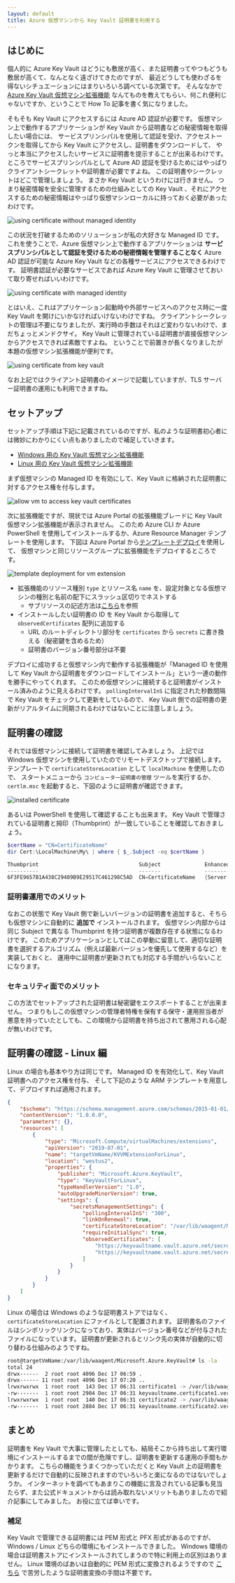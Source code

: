 ```yaml
---
layout: default
title: Azure 仮想マシンから Key Vault 証明書を利用する
---
```


## はじめに

個人的に Azure Key Vault はどうにも敷居が高く、また証明書ってやつもどうも敷居が高くて、なんとなく遠ざけてきたのですが、
最近どうしても使わざるを得ないシチュエーションにはまりいろいろ調べている次第です。
そんななかで 
[Azure Key Vault 仮想マシン拡張機能](https://azure.microsoft.com/ja-jp/updates/azure-key-vault-virtual-machine-extension-now-generally-available/)
なんてものを教えてもらい、何これ便利じゃないですか、ということで How To 記事を書く気になりました。

そもそも Key Vault にアクセスするには Azure AD 認証が必要です。
仮想マシン上で動作するアプリケーションが Key Vault から証明書などの秘密情報を取得したい場合には、
サービスプリンシパルを使用して認証を受け、アクセストークンを取得してから Key Vault にアクセスし、証明書をダウンロードして、
やっと本当にアクセスしたいサービスに証明書を提示することが出来るわけです。
ところでサービスプリンシパルとして Azure AD 認証を受けるためにはやっぱりクライアントシークレットや証明書が必要ですよね。
この証明書やシークレットはどこで管理しましょう。
まさか Key Vault というわけには行きません。
つまり秘密情報を安全に管理するための仕組みとしての Key Vault 、それにアクセスするための秘密情報はやっぱり仮想マシンローカルに持っておく必要があったわけです。

![using certificate without managed identity](./images/certificate-without-managed-id.png)

この状況を打破するためのソリューションが私の大好きな Managed ID です。
これを使うことで、Azure 仮想マシン上で動作するアプリケーションは **サービスプリンシパルとして認証を受けるための秘密情報を管理することなく** Azure AD 認証が可能な Azure Key Vault などの各種サービスにアクセスできるわけです。
証明書認証が必要なサービスであれば Azure Key Vault に管理させておいて取り寄せればいいわけです。

![using certificate with managed identity](./images/certificate-with-managed-id.png)

とはいえ、これはアプリケーション起動時や外部サービスへのアクセス時に一度 Key Vault を開けにいかなければいけないわけですね。
クライアントシークレットの管理は不要になりましたが、実行時の手数はそれほど変わりないわけで、まだちょっとメンドクサイ。
Key Vault に管理されている証明書が直接仮想マシンからアクセスできれば素敵ですよね。
ということで前置きが長くなりましたが本題の仮想マシン拡張機能が便利です。

![using certificate from key vault](./images/certificate-from-keyvault.png)

なお上記ではクライアント証明書のイメージで記載していますが、TLS サーバー証明書の運用にも利用できますね。

## セットアップ

セットアップ手順は下記に記載されているのですが、私のような証明書初心者には微妙にわかりにくい点もありましたので補足していきます。

- [Windows 用の Key Vault 仮想マシン拡張機能](https://docs.microsoft.com/ja-jp/azure/virtual-machines/extensions/key-vault-windows)
- [Linux 用の Key Vault 仮想マシン拡張機能](https://docs.microsoft.com/ja-jp/azure/virtual-machines/extensions/key-vault-linux)

まず仮想マシンの Managed ID を有効にして、Key Vault に格納された証明書に対するアクセス権を付与します。

![allow vm to access key vault certificates](./images/allow-vm-access-kvcert.png)

次に拡張機能ですが、現状では Azure Portal の拡張機能ブレードに Key Vault 仮想マシン拡張機能が表示されません。
このため Azure CLI か Azure PowerShell を使用してインストールするか、Azure Resource Manager テンプレートを使用します。
下図は Azure Portal から[テンプレートデプロイ](https://portal.azure.com/#create/Microsoft.Template)を使用して、
仮想マシンと同じリソースグループに拡張機能をデプロイするところです。

![template deployment for vm extension](./images/armdeploy-extension.png)

- 拡張機能のリソース種別 `type` とリソース名 `name` を、設定対象となる仮想マシンの種別と名前の配下にスラッシュ区切りでネストする
    - サブリソースの記述方法は[こちら](https://docs.microsoft.com/en-us/azure/azure-resource-manager/templates/child-resource-name-type)を参照
- インストールしたい証明書の ID を Key Vault から取得して `observedCertificates` 配列に追加する
    - URL のルートディレクトリ部分を `certificates` から `secrets` に書き換える（秘密鍵を含めるため）
    - 証明書のバージョン番号部分は不要

デプロイに成功すると仮想マシン内で動作する拡張機能が「Managed ID を使用して Key Vault から証明書をダウンロードしてインストール」という一連の動作を勝手にやってくれます。
このため仮想マシンに接続すると証明書がインストール済みのように見えるわけです。
`pollingIntervalInS` に指定された秒数間隔で Key Vault をチェックして更新をしているので、
Key Vault 側での証明書の更新がリアルタイムに同期されるわけではないことに注意しましょう。

## 証明書の確認

それでは仮想マシンに接続して証明書を確認してみましょう。
上記では Windows 仮想マシンを使用していたのでリモートデスクトップで接続します。
テンプレートで `certificateStoreLocation` として `localMachine` を使用したので、
スタートメニューから `コンピューター証明書の管理` ツールを実行するか、`certlm.msc` を起動すると、下図のように証明書が確認できます。

![installed certificate](./images/installed-certificate.png)

あるいは PowerShell を使用して確認することも出来ます。
Key Vault で管理されている証明書と拇印（Thumbprint）が一致していることを確認しておきましょう。


```powershell
$certName = "CN=CertificateName"
dir Cert:\LocalMachine\My\ | where { $_.Subject -eq $certName }

Thumbprint                                Subject              EnhancedKeyUsageList
----------                                -------              --------------------
6F3FE9657B1A438C29409B9E29517C461298C5AD  CN=CertificateName   {Server Authentication, Client Authentication}
```

### 証明書運用でのメリット

なおこの状態で Key Vault 側で新しいバージョンの証明書を追加すると、そちらも仮想マシンに自動的に **追加で** インストールされます。
仮想マシン内部からは同じ Subject で異なる Thumbprint を持つ証明書が複数存在する状態になるわけです。
このためアプリケーションとしてはこの挙動に留意して、適切な証明書を選択するアルゴリズム（例えば最新バージョンを優先して使用するなど）を実装しておくと、
運用中に証明書が更新されても対応する手間がいらないことになります。

### セキュリティ面でのメリット

この方法でセットアップされた証明書は秘密鍵をエクスポートすることが出来ません。
つまりもしこの仮想マシンの管理者特権を保有する保守・運用担当者が悪意を持っていたとしても、この環境から証明書を持ち出されて悪用される心配が無いわけです。


## 証明書の確認 - Linux 編

Linux の場合も基本やり方は同じです。
Managed ID を有効化して、Key Vault 証明書へのアクセス権を付与、
そして下記のような ARM テンプレートを用意して、デプロイすれば適用されます。

```json
{
    "$schema": "https://schema.management.azure.com/schemas/2015-01-01/deploymentTemplate.json#",
    "contentVersion": "1.0.0.0",
    "parameters": {},
    "resources": [
        {
            "type": "Microsoft.Compute/virtualMachines/extensions",
            "apiVersion": "2019-07-01",
            "name": "targetVmName/KVVMExtensionForLinux",
            "location": "westus2",
            "properties": {
                "publisher": "Microsoft.Azure.KeyVault",
                "type": "KeyVaultForLinux",
                "typeHandlerVersion": "1.0",
                "autoUpgradeMinorVersion": true,
                "settings": {
                    "secretsManagementSettings": {
                        "pollingIntervalInS": "300",
                        "linkOnRenewal": true,
                        "certificateStoreLocation": "/var/lib/waagent/Microsoft.Azure.KeyVault",
                        "requireInitialSync": true,
                        "observedCertificates": [
                            "https://keyvaultname.vault.azure.net/secrets/certificate1",
                            "https://keyvaultname.vault.azure.net/secrets/certificate2"
                        ]
                    }
                }
            }
        }
    ]
}
```

Linux の場合は Windows のような証明書ストアではなく、`certificateStoreLocation` にファイルとして配置されます。
証明書名のファイルはシンボリックリンクになっており、実体はバージョン番号などが付与されたファイルになっています。
証明書が更新されるとリンク先の実体が自動的に切り替わる仕組みのようですね。

```bash
root@targetVmName:/var/lib/waagent/Microsoft.Azure.KeyVault# ls -la
total 24
drwx------  2 root root 4096 Dec 17 06:59 .
drwx------ 11 root root 4096 Dec 17 07:20 ..
lrwxrwxrwx  1 root root  143 Dec 17 06:31 certificate1 -> /var/lib/waagent/Microsoft.Azure.KeyVault/keyvaultname.certificate1.version.aaaaaaaa.bbbbbbbb.PEM
-rw-------  1 root root 2904 Dec 17 06:31 keyvaultname.certificate1.version.aaaaaaaa.bbbbbbbb.PEM
lrwxrwxrwx  1 root root  140 Dec 17 06:31 certificate2 -> /var/lib/waagent/Microsoft.Azure.KeyVault/keyvaultname.certificate2.version.aaaaaaaa.bbbbbbbb.PEM
-rw-------  1 root root 2884 Dec 17 06:31 keyvaultname.certificate2.version.aaaaaaaa.bbbbbbbb.PEM
```

## まとめ

証明書を Key Vault で大事に管理したとしても、結局そこから持ち出して実行環境にインストールするまでの間が危険ですし、証明書を更新する運用の手間もかかります。
こちらの機能をうまくつかっていただくと Key Vault 上の証明書を更新するだけで自動的に反映されますのでいろいろと楽になるのではないでしょうか。
インターネットを調べてもあまりこの機能に言及されている記事も見当たらず、また公式ドキュメントからは読み取れないメリットもありましたので紹介記事にしてみました。
お役に立てば幸いです。

### 補足

Key Vault で管理できる証明書には PEM 形式と PFX 形式があるのですが、Windows / Linux どちらの環境にもインストールできました。
Windows 環境の場合は証明書ストアにインストールされてしまうので特に利用上の区別はありません。
Linux 環境のばあいは自動的に PEM 形式に変換されるようですので
[こちら](../login-aad-with-certificate) で苦労したような証明書変換の手間は不要です。